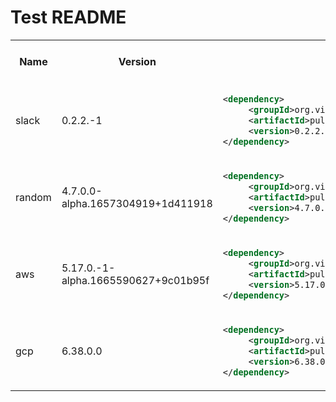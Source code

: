 # Test README

<table id="pulumi-kotlin-versions-table">
  <tr>
    <th>Name</th>
    <th>Version</th>
    <th>Maven artifact</th>
    <th>Gradle artifact</th>
    <th>Maven Central</th>
    <th>Pulumi official docs</th>
    <th>Kotlin API docs</th>
  </tr>
  <tr>
    <td>slack</td>
    <td>0.2.2.-1</td>
    <td> 
 
```xml
<dependency>
     <groupId>org.virtuslab</groupId>
     <artifactId>pulumi-slack-kotlin</artifactId>
     <version>0.2.2.-1</version>
</dependency>
```
 
 </td>
    <td> 
 
```kt
implementation("org.virtuslab:pulumi-slack-kotlin:0.2.2.-1")
```
 
 </td>
    <td><a href="https://search.maven.org/artifact/org.virtuslab/pulumi-slack-kotlin">link</a></td>
    <td><a href="https://www.pulumi.com/registry/packages/slack">link</a></td>
    <td><a href="https://storage.googleapis.com/pulumi-kotlin-docs/slack/0.2.2.-1/index.html">link</a></td>
  </tr>
  <tr>
    <td>random</td>
    <td>4.7.0.0-alpha.1657304919+1d411918</td>
    <td> 
 
```xml
<dependency>
     <groupId>org.virtuslab</groupId>
     <artifactId>pulumi-random-kotlin</artifactId>
     <version>4.7.0.0-alpha.1657304919+1d411918</version>
</dependency>
```
 
 </td>
    <td> 
 
```kt
implementation("org.virtuslab:pulumi-random-kotlin:4.7.0.0-alpha.1657304919+1d411918")
```
 
 </td>
    <td><a href="https://search.maven.org/artifact/org.virtuslab/pulumi-random-kotlin">link</a></td>
    <td><a href="https://www.pulumi.com/registry/packages/random">link</a></td>
    <td><a href="https://storage.googleapis.com/pulumi-kotlin-docs/random/4.7.0.0-alpha.1657304919+1d411918/index.html">link</a></td>
  </tr>
  <tr>
    <td>aws</td>
    <td>5.17.0.-1-alpha.1665590627+9c01b95f</td>
    <td> 
 
```xml
<dependency>
     <groupId>org.virtuslab</groupId>
     <artifactId>pulumi-aws-kotlin</artifactId>
     <version>5.17.0.-1-alpha.1665590627+9c01b95f</version>
</dependency>
```
 
 </td>
    <td> 
 
```kt
implementation("org.virtuslab:pulumi-aws-kotlin:5.17.0.-1-alpha.1665590627+9c01b95f")
```
 
 </td>
    <td><a href="https://search.maven.org/artifact/org.virtuslab/pulumi-aws-kotlin">link</a></td>
    <td><a href="https://www.pulumi.com/registry/packages/aws">link</a></td>
    <td><a href="https://storage.googleapis.com/pulumi-kotlin-docs/aws/5.17.0.-1-alpha.1665590627+9c01b95f/index.html">link</a></td>
  </tr>
  <tr>
    <td>gcp</td>
    <td>6.38.0.0</td>
    <td> 
 
```xml
<dependency>
     <groupId>org.virtuslab</groupId>
     <artifactId>pulumi-gcp-kotlin</artifactId>
     <version>6.38.0.0</version>
</dependency>
```
 
 </td>
    <td> 
 
```kt
implementation("org.virtuslab:pulumi-gcp-kotlin:6.38.0.0")
```
 
 </td>
    <td><a href="https://search.maven.org/artifact/org.virtuslab/pulumi-gcp-kotlin">link</a></td>
    <td><a href="https://www.pulumi.com/registry/packages/gcp">link</a></td>
    <td><a href="https://storage.googleapis.com/pulumi-kotlin-docs/gcp/6.38.0.0/index.html">link</a></td>
  </tr>
</table>
